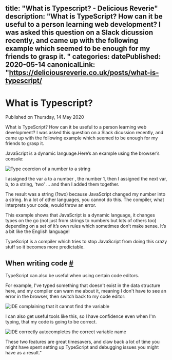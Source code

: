title: "What is Typescript? - Delicious Reverie"
description: "What is TypeScript? How can it be useful to a person learning web development? I was asked this question on a Slack dicussion recently, and came up with the following example which seemed to be enough for my friends to grasp it.
"
categories:
datePublished: 2020-05-14
canonicalLink: "https://deliciousreverie.co.uk/posts/what-is-typescript/
---
# What is Typescript?

Published on Thursday, 14 May 2020

What is TypeScript? How can it be useful to a person learning web development? I was asked this question on a Slack dicussion recently, and came up with the following example which seemed to be enough for my friends to grasp it.

JavaScript is a dynamic language.Here’s an example using the browser’s console:

![Type coercion of a number to a string](https://d13mv7x44wu31f.cloudfront.net/files/8larbfx7w-type-coercion.png)

I assigned the var a to a number , the number 1, then I assigned the next var, b, to a string, 'two' ... and then I added them together.

The result was a string (1two) because JavaScript changed my number into a string. In a lot of other languages, you cannot do this. The compiler, what interprets your code, would throw an error.

This example shows that JavaScript is a dynamic language, it changes types on the go (not just from strings to numbers but lots of others too) depending on a set of it’s own rules which sometimes don’t make sense. It’s a bit like the English language!

TypeScript is a compiler which tries to stop JavaScript from doing this crazy stuff so it becomes more predictable.

## When writing code [#](https://deliciousreverie.co.uk/posts/what-is-typescript/#when-writing-code)

TypeScript can also be useful when using certain code editors.

For example, I've typed something that doesn't exist in the data structure here, and my compiler can warn me about it, meaning I don't have to see an error in the browser, then switch back to my code editor:

![IDE complaining that it cannot find the variable](https://d13mv7x44wu31f.cloudfront.net/files/8larbfxa3-typescript-wrong.png)

I can also get useful tools like this, so I have confidence even when I'm typing, that my code is going to be correct.

![IDE correctly autocompletes the correct variable name](https://d13mv7x44wu31f.cloudfront.net/files/8larbfxcb-typescript-correct.png)

These two features are great timesavers, and claw back a lot of time you might have spent setting up TypeScript and debugging issues you might have as a result."